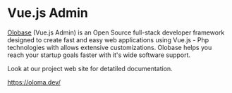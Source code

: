 # Vue.js Admin

[Olobase](https://olobase.dev) (Vue.js Admin) is an Open Source full-stack developer framework designed to create fast and easy web applications using Vue.js - Php technologies with allows extensive customizations. Olobase helps you reach your startup goals faster with it's wide software support.

Look at our project web site for detatiled documentation.

https://oloma.dev/
